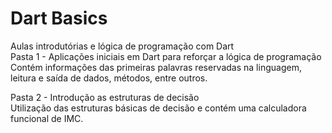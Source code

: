 # Dart Basics
Aulas introdutórias e lógica de programação com Dart<br />
Pasta 1 - Aplicações iniciais em Dart para reforçar a lógica de programação<br />
Contém informações das primeiras palavras reservadas na linguagem, leitura e saída de dados, métodos, entre outros.<br />

Pasta 2 - Introdução as estruturas de decisão<br />
Utilização das estruturas básicas de decisão e contém uma calculadora funcional de IMC.<br />
